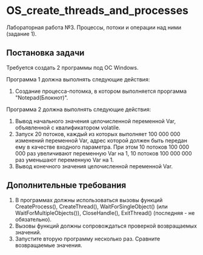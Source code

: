 # OS_create_threads_and_processes

Лабораторная работа №3. Процессы, потоки и операции над ними (задание 1).

Постановка задачи
-----------------

Требуется создать 2 программы под ОС Windows.

Программа 1 должна выполнять следующие действия:
1. Создание процесса-потомка, в котором выполняется проргамма "Notepad(Блокнот)".

Программа 2 должна выполнять следующие действия:
1. Вывод начального значения целочисленной переменной Var, объявленной с квалификатором volatile.
2. Запуск 20 потоков, каждый из которых выполняет 100 000 000 изменений переменной Var,
   адрес которой должен быть передан ему в качестве входного параметра.
   При этом 10 потоков 100 000 000 раз увеличивают переменную Var на 1,
   10 потоков 100 000 000 раз уменьшают переменную Var на 1.
3. Вывод конечного значения целочисленной переменной Var.

Дополнительные требования
-------------------------

1. В программах должны использоваться вызовы функций CreateProcess(), CreateThread(), 
WaitForSingleObject() (или WaitForMultipleObjects()), CloseHandle(), ExitThread() (последняя - не обязательно).
2. Вызовы функций должны сопровождаться проверкой возвращаемых значений.
3. Запустите вторую программу несколько раз. Сравните возвращаемые значения.
